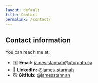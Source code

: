 ```yaml
---
layout: default
title: Contact
permalink: /contact/
---
```


## Contact information

You can reach me at:

- ✉️ **Email:** [james.stannah@utoronto.ca](mailto:james.stannah@utoronto.ca)  
- 🔗 **LinkedIn:** [@james-stannah](https://www.linkedin.com/in/james-stannah)  
- 🐱 **GitHub:** [@jamesstannah](https://github.com/jamesstannah)